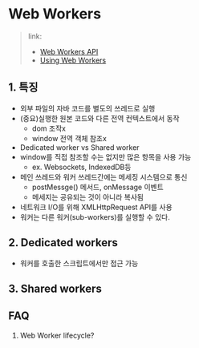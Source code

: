 # Web Workers

> link:
>- [Web Workers API](https://developer.mozilla.org/en-US/docs/Web/API/Web_Workers_API/Using_web_workersPI)
> - [Using Web Workers](https://developer.mozilla.org/en-US/docs/Web/API/Web_Workers_API)

## 1. 특징

- 외부 파일의 자바 코드를 별도의 쓰레드로 실행
- (중요)실행한 원본 코드와 다른 전역 컨텍스트에서 동작
  - dom 조작x
  - window 전역 객체 참조x
- Dedicated worker vs Shared worker
- window를 직접 참조할 수는 없지만 많은 항목을 사용 가능
  - ex. Websockets, IndexedDB등
- 메인 쓰레드와 워커 쓰레드간에는 메세징 시스템으로 통신
  - postMessge() 메서드, onMessage 이벤트
  - 메세지는 공유되는 것이 아니라 복사됨
- 네트워크 I/O를 위해 XMLHttpRequest API를 사용
- 워커는 다른 워커(sub-workers)를 실행할 수 있다.

## 2. Dedicated workers

- 워커를 호출한 스크립트에서만 접근 가능

## 3. Shared workers

## FAQ

1. Web Worker lifecycle?